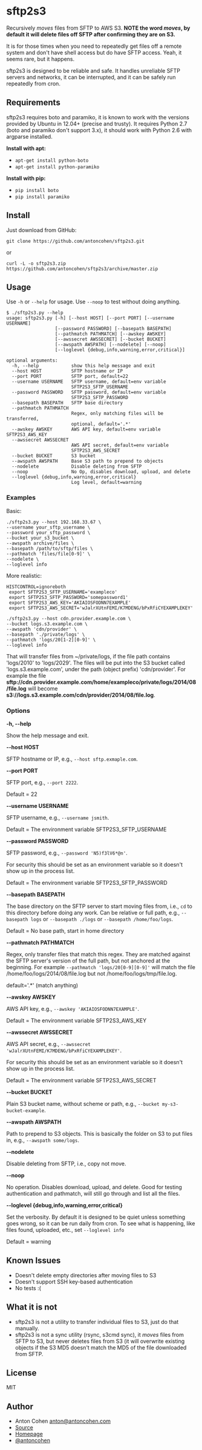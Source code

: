 # sftp2s3

Recursively *moves* files from SFTP to AWS S3. **NOTE the word *moves*, by default it will delete files off SFTP after confirming they are on S3.**

It is for those times when you need to repeatedly get files off a remote system and don't have shell access but do have SFTP access. Yeah, it seems rare, but it happens.

sftp2s3 is designed to be reliable and safe. It handles unreliable SFTP servers and networks, it can be interrupted, and it can be safely run repeatedly from cron.

## Requirements

sftp2s3 requires boto and paramiko, it is known to work with the versions provided by Ubuntu in 12.04+ (precise and trusty). It requires Python 2.7 (boto and paramiko don't support 3.x), it should work with Python 2.6 with argparse installed.

**Install with apt:**

* `apt-get install python-boto`
* `apt-get install python-paramiko`

**Install with pip:**

* `pip install boto`
* `pip install paramiko`

## Install

Just download from GitHub:

`git clone https://github.com/antoncohen/sftp2s3.git`

or

`curl -L -o sftp2s3.zip https://github.com/antoncohen/sftp2s3/archive/master.zip`

## Usage

Use `-h` or `--help` for usage. Use `--noop` to test without doing anything.

```
$ ./sftp2s3.py --help
usage: sftp2s3.py [-h] [--host HOST] [--port PORT] [--username USERNAME]
                  [--password PASSWORD] [--basepath BASEPATH]
                  [--pathmatch PATHMATCH] [--awskey AWSKEY]
                  [--awssecret AWSSECRET] [--bucket BUCKET]
                  [--awspath AWSPATH] [--nodelete] [--noop]
                  [--loglevel {debug,info,warning,error,critical}]

optional arguments:
  -h, --help            show this help message and exit
  --host HOST           SFTP hostname or IP
  --port PORT           SFTP port, default=22
  --username USERNAME   SFTP username, default=env variable
                        SFTP2S3_SFTP_USERNAME
  --password PASSWORD   SFTP password, default=env variable
                        SFTP2S3_SFTP_PASSWORD
  --basepath BASEPATH   SFTP base directory
  --pathmatch PATHMATCH
                        Regex, only matching files will be transferred,
                        optional, default='.*'
  --awskey AWSKEY       AWS API key, default=env variable SFTP2S3_AWS_KEY
  --awssecret AWSSECRET
                        AWS API secret, default=env variable
                        SFTP2S3_AWS_SECRET
  --bucket BUCKET       S3 bucket
  --awspath AWSPATH     Base S3 path to prepend to objects
  --nodelete            Disable deleting from SFTP
  --noop                No Op, disables download, upload, and delete
  --loglevel {debug,info,warning,error,critical}
                        Log level, default=warning
```

### Examples

Basic:


```
./sftp2s3.py --host 192.168.33.67 \
--username your_sftp_username \
--password your_sftp_password \
--bucket your_s3_bucket \
--awspath archive/files \
--basepath /path/to/sftp/files \
--pathmatch 'files/file[0-9]' \
--nodelete \
--loglevel info
```

More realistic:

```
HISTCONTROL=ignoreboth
 export SFTP2S3_SFTP_USERNAME='exampleco'
 export SFTP2S3_SFTP_PASSWORD='somepassword1'
 export SFTP2S3_AWS_KEY='AKIAIOSFODNN7EXAMPLE'
 export SFTP2S3_AWS_SECRET='wJalrXUtnFEMI/K7MDENG/bPxRfiCYEXAMPLEKEY'

./sftp2s3.py --host cdn.provider.example.com \
--bucket logs.s3.example.com \
--awspath 'cdn/provider' \
--basepath './private/logs' \
--pathmatch 'logs/20[1-2][0-9]' \
--loglevel info
```

That will transfer files from ~/private/logs, if the file path contains 'logs/2010' to 'logs/2029'. The files will be put into the S3 bucket called 'logs.s3.example.com', under the path (object prefix) 'cdn/provider'. For example the file **sftp://cdn.provider.example.com/home/exampleco/private/logs/2014/08/file.log** will become **s3://logs.s3.example.com/cdn/provider/2014/08/file.log**.

### Options

**-h, --help**

Show the help message and exit.

**--host HOST**

SFTP hostname or IP, e.g., `--host sftp.exmaple.com`.

**--port PORT**

SFTP port, e.g., `--port 2222`.

Default = 22

**--username USERNAME**

SFTP username, e.g., `--username jsmith`.

Default = The environment variable SFTP2S3_SFTP_USERNAME

**--password PASSWORD**

SFTP password, e.g., `--password 'N5)f3lV6*@n'`.

For security this should be set as an environment variable so it doesn't show up in the process list.

Default = The environment variable SFTP2S3_SFTP_PASSWORD

**--basepath BASEPATH**

The base directory on the SFTP server to start moving files from, i.e., `cd` to this directory before doing any work. Can be relative or full path, e.g., `--basepath logs` or `--basepath ./logs` or `--basepath /home/foo/logs`.

Default = No base path, start in home directory

**--pathmatch PATHMATCH**

Regex, only transfer files that match this regex. They are matched against the SFTP server's version of the full path, but not anchored at the beginning. For example `--pathmatch 'logs/20[0-9][0-9]'` will match the file /home/foo/logs/2014/08/file.log but not /home/foo/logs/tmp/file.log.

default='.*' (match anything)

**--awskey AWSKEY**

AWS API key, e.g., `--awskey 'AKIAIOSFODNN7EXAMPLE'`.

Default = The environment variable SFTP2S3_AWS_KEY

**--awssecret AWSSECRET**

AWS API secret, e.g., `--awssecret 'wJalrXUtnFEMI/K7MDENG/bPxRfiCYEXAMPLEKEY'`.

For security this should be set as an environment variable so it doesn't show up in the process list.

Default = The environment variable SFTP2S3_AWS_SECRET

**--bucket BUCKET**

Plain S3 bucket name, without scheme or path, e.g., `--bucket my-s3-bucket-example`.

**--awspath AWSPATH**

Path to prepend to S3 objects. This is basically the folder on S3 to put files in, e.g., `--awspath some/logs`.

**--nodelete**

Disable deleting from SFTP, i.e., copy not move.

**--noop**

No operation. Disables download, upload, and delete. Good for testing authentication and pathmatch, will still go through and list all the files.

**--loglevel {debug,info,warning,error,critical}**

Set the verbosity. By default it is designed to be quiet unless something goes wrong, so it can be run daily from cron. To see what is happening, like files found, uploaded, etc., set `--loglevel info`

Default = warning

## Known Issues

* Doesn't delete empty directories after moving files to S3
* Doesn't support SSH key-based authentication
* No tests :(

## What it is not

* sftp2s3 is not a utility to transfer individual files to S3, just do that manually.
* sftp2s3 is not a sync utility (rsync, s3cmd sync), it *moves* files from SFTP to S3, but never deletes files from S3 (it will overwrite existing objects if the S3 MD5 doesn't match the MD5 of the file downloaded from SFTP.

## License

MIT

## Author

* Anton Cohen <anton@antoncohen.com>
* [Source](https://github.com/antoncohen/sftp2s3)
* [Homepage](http://www.antoncohen.com/)
* [@antoncohen](http://twitter.com/antoncohen)